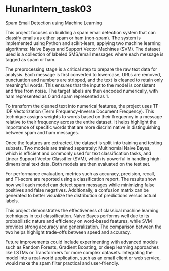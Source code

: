 # HunarIntern_task03
Spam Email Detection using Machine Learning 

This project focuses on building a spam email detection system that can classify emails as either spam or ham (non-spam). The system is implemented using Python and scikit-learn, applying two machine learning algorithms: Naive Bayes and Support Vector Machines (SVM). The dataset used is a collection of labeled SMS/email messages where each message is tagged as spam or ham.

The preprocessing stage is a critical step to prepare the raw text data for analysis. Each message is first converted to lowercase, URLs are removed, punctuation and numbers are stripped, and the text is cleaned to retain only meaningful words. This ensures that the input to the model is consistent and free from noise. The target labels are then encoded numerically, with ham represented as 0 and spam represented as 1.

To transform the cleaned text into numerical features, the project uses TF-IDF Vectorization (Term Frequency–Inverse Document Frequency). This technique assigns weights to words based on their frequency in a message relative to their frequency across the entire dataset. It helps highlight the importance of specific words that are more discriminative in distinguishing between spam and ham messages.

Once the features are extracted, the dataset is split into training and testing subsets. Two models are trained separately: Multinomial Naive Bayes, which is efficient and commonly used for text classification tasks, and Linear Support Vector Classifier (SVM), which is powerful in handling high-dimensional text data. Both models are then evaluated on the test set.

For performance evaluation, metrics such as accuracy, precision, recall, and F1-score are reported using a classification report. The results show how well each model can detect spam messages while minimizing false positives and false negatives. Additionally, a confusion matrix can be generated to better visualize the distribution of predictions versus actual labels.

This project demonstrates the effectiveness of classical machine learning techniques in text classification. Naive Bayes performs well due to its probabilistic nature and efficiency on word-based features, while SVM provides strong accuracy and generalization. The comparison between the two helps highlight trade-offs between speed and accuracy.

Future improvements could include experimenting with advanced models such as Random Forests, Gradient Boosting, or deep learning approaches like LSTMs or Transformers for more complex datasets. Integrating the model into a real-world application, such as an email client or web service, would make the spam filter practical and user-friendly.
